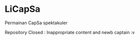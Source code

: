 # LiCapSa
Permainan CapSa spektakuler

Repository Closed : Inappropriate content and newb captain :v
